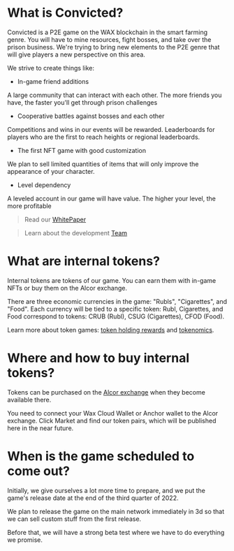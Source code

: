 # What is Convicted?
Convicted is a P2E game on the WAX blockchain in the smart farming genre. You will have to mine resources, fight bosses, and take over the prison business. 
We're trying to bring new elements to the P2E genre that will give players a new perspective on this area.

We strive to create things like:
- In-game friend additions

A large community that can interact with each other. The more friends you have, the faster you'll get through prison challenges
- Cooperative battles against bosses and each other

Competitions and wins in our events will be rewarded. Leaderboards for players who are the first to reach heights or regional leaderboards.
- The first NFT game with good customization

We plan to sell limited quantities of items that will only improve the appearance of your character.
- Level dependency

A leveled account in our game will have value. The higher your level, the more profitable

>Read our [WhitePaper](http://161.35.217.137:9000/whitepaper)

>Learn about the development [Team](http://161.35.217.137:9000/CONTRIBUTORS)

# What are internal tokens?
Internal tokens are tokens of our game. You can earn them with in-game NFTs or buy them on the Alcor exchange.

There are three economic currencies in the game: "Rubls", "Cigarettes", and "Food".
Each currency will be tied to a specific token: Rubl, Cigarettes, and Food correspond to tokens: CRUB (Rubl), CSUG (Cigarettes), CFOD (Food).

Learn more about token games: [token holding rewards](http://161.35.217.137:9000/token-information) and [tokenomics](http://161.35.217.137:9000/tokenomics).

# Where and how to buy internal tokens?
Tokens can be purchased on the [Alcor exchange](https://wax.alcor.exchange) when they become available there.

You need to connect your Wax Cloud Wallet or Anchor wallet to the Alcor exchange. Click Market and find our token pairs, which will be published here in the near future.

# When is the game scheduled to come out?
Initially, we give ourselves a lot more time to prepare, and we put the game's release date at the end of the third quarter of 2022.

We plan to release the game on the main network immediately in 3d so that we can sell custom stuff from the first release.

Before that, we will have a strong beta test where we have to do everything we promise.


